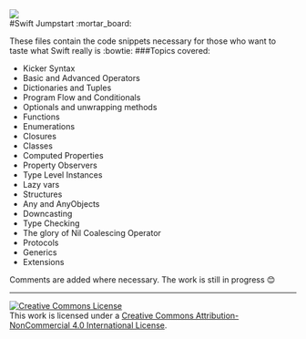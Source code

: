 <img src = "http://rack.1.mshcdn.com/media/ZgkyMDE0LzA3LzEyLzJhL3N3aWZ0bG9nb2hlLjU3NzBhLmpwZwpwCXRodW1iCTk1MHg1MzQjCmUJanBn/99456315/0f8/swift-logo-hero.jpg" />
<br>
#Swift Jumpstart :mortar_board:

These files contain the code snippets necessary for those who want to taste what Swift really is :bowtie:
###Topics covered:
* Kicker Syntax
* Basic and Advanced Operators
* Dictionaries and Tuples
* Program Flow and Conditionals
* Optionals and unwrapping methods
* Functions
* Enumerations
* Closures
* Classes
* Computed Properties
* Property Observers
* Type Level Instances
* Lazy vars
* Structures
* Any and AnyObjects
* Downcasting 
* Type Checking
* The glory of Nil Coalescing Operator
* Protocols
* Generics
* Extensions

Comments are added where necessary. The work is still in progress :blush:

---
<a rel="license" href="http://creativecommons.org/licenses/by-nc/4.0/"><img alt="Creative Commons License" style="border-width:0" src="https://i.creativecommons.org/l/by-nc/4.0/88x31.png" /></a><br />This work is licensed under a <a rel="license" href="http://creativecommons.org/licenses/by-nc/4.0/">Creative Commons Attribution-NonCommercial 4.0 International License</a>.

